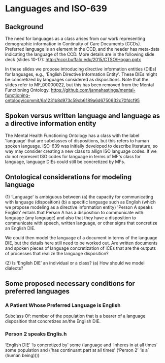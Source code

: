 # Languages and ISO-639
## Background
The need for languages as a class arises from our work representing demographic information in Continuity of Care Documents (CCDs). Preferred language is an element in the CCD, and the header has meta-data indicating the language of the CCD. More details are in the following slide deck (slides 10-17): http://ncor.buffalo.edu/2015/CTSO/Hogan.pptx

In these slides we propose introducing directive information entities (DIEs) for languages, e.g., 'English Directive Information Entity'. These DIEs might be concretized by languages considered as dispositions. Note that the slides refer to MF_00000022, but this has been removed from the Mental Functioning Ontology. https://github.com/jannahastings/mental-functioning-ontology/commit/6a1231b8d973c59cb6189a6d6750632c70fdcf95

## Spoken versus written language and language as a directive information entity

The Mental Health Functioning Ontology has a class with the label 'language' that are subclasses of dispositions, but this refers to human spoken language. ISO-639 was initially developed to describe literature, so way may consider creating a new class to allign ISO language codes. If we do not represent ISO codes for language in terms of MF's class for language, language DIEs could still be concretized by MFs. 

## Ontological considerations for modeling language
(1) ‘Language’ is ambiguous between 
     (a) the capacity for communicating with language (disposition)
     (b) a specific language such as English (which we propose modeling as a directive information entity)
'Person A speaks English' entails that Person A has a disposition to communicate with language (any language) and also that they have a disposition to communicate with speech, written language, or other signs that concretize an English DIE.

We could then model the language of a document in terms of the language DIE, but the details here still need to be worked out. Are written documents and spoken pieces of language concretization of ICEs that are the outputs of processes that realize the language disposition?

(2) Is ‘English DIE’ an individual or a class?
     (a) How should we model dialects?

## Some proposed necessary conditions for preferred languages
### A Patient Whose Preferred Language is English
Subclass Of: member of the population that is a bearer of a language disposition that concretizes an/the English DIE.

### Person 2 speaks Englis.h
‘English DIE’ ‘is concretized by’ some (language and ‘inheres in at all times’ some population and (‘has continuant part at all times’ (‘Person 2’ ‘is a’  (human being))))

